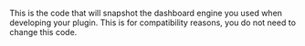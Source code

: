 This is the code that will snapshot the dashboard engine you used when developing your plugin.
This is for compatibility reasons, you do not need to change this code.
